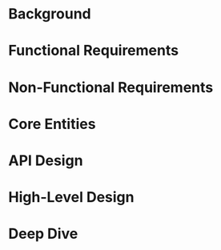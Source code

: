# Background



# Functional Requirements

# Non-Functional Requirements 


# Core Entities


# API Design 



# High-Level Design


# Deep Dive